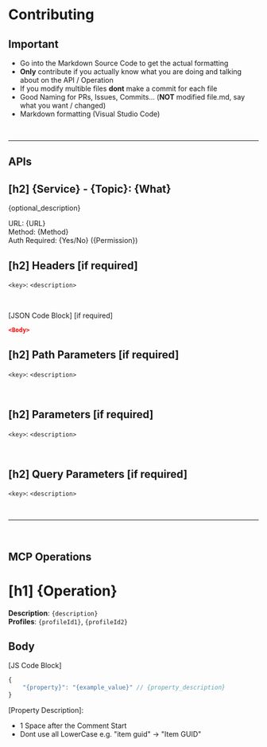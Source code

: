 # Contributing

## Important

- Go into the Markdown Source Code to get the actual formatting
- **Only** contribute if you actually know what you are doing and talking about on the API / Operation
- If you modify multible files **dont** make a commit for each file
- Good Naming for PRs, Issues, Commits... (**NOT** modified file.md, say what you want / changed)
- Markdown formatting (Visual Studio Code)

<br/>

---

## APIs

## [h2] {Service} - {Topic}: {What}

{optional_description}

URL: {URL} <br/>
Method: {Method} <br/>
Auth Required: {Yes/No} ({Permission})

## [h2] Headers [if required]

`<key>`: `<description>`

<br/>

[JSON Code Block]
[if required]

```json
<Body>
```

## [h2] Path Parameters [if required]

`<key>`: `<description>`

<br/>

## [h2] Parameters [if required]

`<key>`: `<description>`

<br/>

## [h2] Query Parameters [if required]

`<key>`: `<description>`

<br/>

---

<br/>

## MCP Operations

# [h1] {Operation}

**Description**: `{description}` <br/>
**Profiles**: `{profileId1}`, `{profileId2}`

## Body

[JS Code Block]

```js
{
    "{property}": "{example_value}" // {property_description}
}
```

[Property Description]:

- 1 Space after the Comment Start
- Dont use all LowerCase e.g. "item guid" -> "Item GUID"
